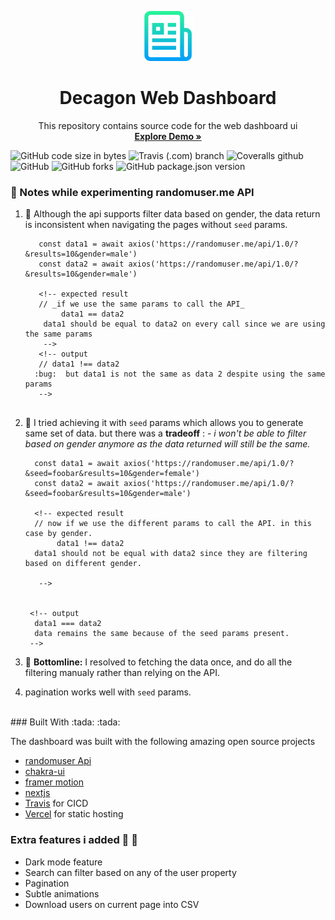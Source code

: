 <p align="center">
  <a href="https://github.com/Sax-Yusuph/Web-Dashboard-UI">
    <img src="logo.png" alt="Logo" width="80" height="80">
  </a>

  <h1 align="center">Decagon Web Dashboard </h1>

  <p align="center">
    This repository contains source code for the web dashboard ui
    <br />
    <a href="https://web-dashboard-ui.vercel.app/"><strong>Explore Demo »</strong></a>
</p>

<p align="center">

![GitHub code size in bytes](https://img.shields.io/github/languages/code-size/Sax-Yusuph/Web-Dashboard-UI?style=for-the-badge)
![Travis (.com) branch](https://img.shields.io/travis/com/Sax-Yusuph/Web-Dashboard-UI/main?style=for-the-badge)
![Coveralls github](https://img.shields.io/coveralls/github/Sax-Yusuph/Web-Dashboard-UI?logo=c&logoColor=%234caf50&style=for-the-badge)
![GitHub](https://img.shields.io/github/license/Sax-Yusuph/Web-Dashboard-UI?style=for-the-badge)
![GitHub forks](https://img.shields.io/github/forks/Sax-Yusuph/Web-Dashboard-UI?label=Forks&style=for-the-badge)
![GitHub package.json version](https://img.shields.io/github/package-json/v/Sax-Yusuph/Web-Dashboard-UI?style=for-the-badge&color=%23ff6800)
</p>





<!-- ABOUT THE PROJECT -->
### :pencil: Notes while experimenting randomuser.me API 
1. :bug:  Although the api supports filter data based on gender, the data return is inconsistent when navigating the pages without `seed` params.
   ```
      const data1 = await axios('https://randomuser.me/api/1.0/?&results=10&gender=male')
      const data2 = await axios('https://randomuser.me/api/1.0/?&results=10&gender=male')

      <!-- expected result 
      // _if we use the same params to call the API_
           data1 == data2
       data1 should be equal to data2 on every call since we are using the same params 
       -->
      <!-- output 
      // data1 !== data2
     :bug:  but data1 is not the same as data 2 despite using the same params
      -->
      
   ```


2. :bug:  I tried achieving it with `seed` params which allows you to generate same set of data. but there was a **tradeoff** : - _i won't be able to filter based on gender anymore as the data returned will still be the same._
    ```
      const data1 = await axios('https://randomuser.me/api/1.0/?&seed=foobar&results=10&gender=female')
      const data2 = await axios('https://randomuser.me/api/1.0/?&seed=foobar&results=10&gender=male')

      <!-- expected result
      // now if we use the different params to call the API. in this case by gender.
           data1 !== data2
      data1 should not be equal with data2 since they are filtering based on different gender. 
      
       -->


     <!-- output 
      data1 === data2
      data remains the same because of the seed params present.
     -->
   ```
3. :dart: **Bottomline:** I resolved to fetching the data once, and do all the filtering manualy rather than relying on the API. 
4. pagination works well with `seed` params.
<br/>
###  Built With :tada: :tada:

The dashboard was built with the following amazing open source projects
* [randomuser Api]([randomuser.me/](https://randomuser.me/))
* [chakra-ui](https://chakra-ui.com)
* [framer motion](https://www.framer.com/motion/)
* [nextjs](https://nextjs.org/)
* [Travis](https://travis-ci.com) for CICD
* [Vercel](https://vercel.com) for static hosting


### Extra features i added :tada: :tada:
* Dark mode feature
* Search can filter based on any of the user property
* Pagination
* Subtle animations
* Download users on current page into CSV
